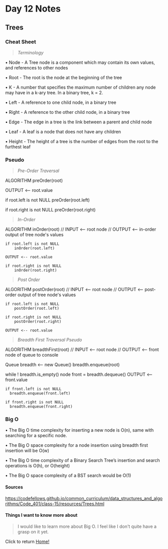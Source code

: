 # Day 12 Notes

## Trees

### Cheat Sheet

> *Terminology*

• Node - A Tree node is a component which may contain its own values, and references to other nodes

• Root - The root is the node at the beginning of the tree

• K - A number that specifies the maximum number of children any node may have in a k-ary tree. In a binary tree, k = 2.

• Left - A reference to one child node, in a binary tree

• Right - A reference to the other child node, in a binary tree

• Edge - The edge in a tree is the link between a parent and child node

• Leaf - A leaf is a node that does not have any children

• Height - The height of a tree is the number of edges from the root to the furthest leaf

### Pseudo

> *Pre-Order Traversal*

ALGORITHM preOrder(root)

  OUTPUT <-- root.value

  if root.left is not NULL
      preOrder(root.left)

  if root.right is not NULL
      preOrder(root.right)

> *In-Order*

ALGORITHM inOrder(root)
// INPUT <-- root node
// OUTPUT <-- in-order output of tree node's values

    if root.left is not NULL
        inOrder(root.left)

    OUTPUT <-- root.value

    if root.right is not NULL
        inOrder(root.right)

> *Post Order*

ALGORITHM postOrder(root)
// INPUT <-- root node
// OUTPUT <-- post-order output of tree node's values

    if root.left is not NULL
        postOrder(root.left)

    if root.right is not NULL
        postOrder(root.right)

    OUTPUT <-- root.value

> *Breadth First Traversal Pseudo*

ALGORITHM breadthFirst(root)
// INPUT  <-- root node
// OUTPUT <-- front node of queue to console

  Queue breadth <-- new Queue()
  breadth.enqueue(root)

  while ! breadth.is_empty()
    node front = breadth.dequeue()
    OUTPUT <-- front.value

    if front.left is not NULL
      breadth.enqueue(front.left)

    if front.right is not NULL
      breadth.enqueue(front.right)

### Big O

• The Big O time complexity for inserting a new node is O(n), same with searching for a specific node.

• The Big O space complexity for a node insertion using breadth first insertion will be O(w)

• The Big O time complexity of a Binary Search Tree’s insertion and search operations is O(h), or O(height)

• The Big O space complexity of a BST search would be O(1)

#### Sources

https://codefellows.github.io/common_curriculum/data_structures_and_algorithms/Code_401/class-15/resources/Trees.html

#### Things I want to know more about

> I would like to learn more about Big O. I feel like I don't quite have a grasp on it yet.

Click to return [Home!](../README.md)
